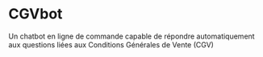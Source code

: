 # CGVbot
Un chatbot en ligne de commande capable de répondre automatiquement aux questions liées aux Conditions Générales de Vente (CGV)
